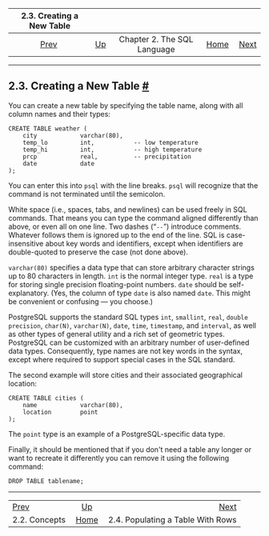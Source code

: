 <!--?xml version="1.0" encoding="UTF-8" standalone="no"?-->

|            2.3. Creating a New Table            |                                                       |                             |                                                       |                                                                     |
| :---------------------------------------------: | :---------------------------------------------------- | :-------------------------: | ----------------------------------------------------: | ------------------------------------------------------------------: |
| [Prev](tutorial-concepts.html "2.2. Concepts")  | [Up](tutorial-sql.html "Chapter 2. The SQL Language") | Chapter 2. The SQL Language | [Home](index.html "PostgreSQL 17devel Documentation") |  [Next](tutorial-populate.html "2.4. Populating a Table With Rows") |

***

## 2.3. Creating a New Table [#](#TUTORIAL-TABLE)

You can create a new table by specifying the table name, along with all column names and their types:

    CREATE TABLE weather (
        city            varchar(80),
        temp_lo         int,           -- low temperature
        temp_hi         int,           -- high temperature
        prcp            real,          -- precipitation
        date            date
    );

You can enter this into `psql` with the line breaks. `psql` will recognize that the command is not terminated until the semicolon.

White space (i.e., spaces, tabs, and newlines) can be used freely in SQL commands. That means you can type the command aligned differently than above, or even all on one line. Two dashes (“`--`”) introduce comments. Whatever follows them is ignored up to the end of the line. SQL is case-insensitive about key words and identifiers, except when identifiers are double-quoted to preserve the case (not done above).

`varchar(80)` specifies a data type that can store arbitrary character strings up to 80 characters in length. `int` is the normal integer type. `real` is a type for storing single precision floating-point numbers. `date` should be self-explanatory. (Yes, the column of type `date` is also named `date`. This might be convenient or confusing — you choose.)

PostgreSQL supports the standard SQL types `int`, `smallint`, `real`, `double precision`, `char(N)`, `varchar(N)`, `date`, `time`, `timestamp`, and `interval`, as well as other types of general utility and a rich set of geometric types. PostgreSQL can be customized with an arbitrary number of user-defined data types. Consequently, type names are not key words in the syntax, except where required to support special cases in the SQL standard.

The second example will store cities and their associated geographical location:

    CREATE TABLE cities (
        name            varchar(80),
        location        point
    );

The `point` type is an example of a PostgreSQL-specific data type.

Finally, it should be mentioned that if you don't need a table any longer or want to recreate it differently you can remove it using the following command:

    DROP TABLE tablename;

***

|                                                 |                                                       |                                                                     |
| :---------------------------------------------- | :---------------------------------------------------: | ------------------------------------------------------------------: |
| [Prev](tutorial-concepts.html "2.2. Concepts")  | [Up](tutorial-sql.html "Chapter 2. The SQL Language") |  [Next](tutorial-populate.html "2.4. Populating a Table With Rows") |
| 2.2. Concepts                                   | [Home](index.html "PostgreSQL 17devel Documentation") |                                   2.4. Populating a Table With Rows |

